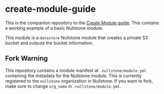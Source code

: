 # create-module-guide

This is the companion repository to the [Create Module guide](https://docs.nullstone.io/extending/guides/create-module).
This contains a working example of a basic Nullstone module.

This module is a `datastore` Nullstone module that creates a private S3 bucket and outputs the bucket information.

## Fork Warning

This repository contains a module manifest at `.nullstone/module.yml` containing the metadata for the Nullstone module.
This is currently registered to the `nullstone` organization in Nullstone.
If you want to fork, make sure to change `org_name` in `.nullstone/module.yml`.
